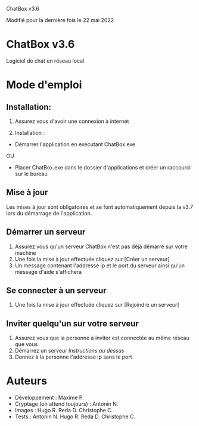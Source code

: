 ChatBox v3.6

Modifié pour la dernière fois le 22 mai 2022





# ChatBox v3.6

Logiciel de chat en réseau local





# Mode d'emploi


## Installation:

1. Assurez vous d'avoir une connexion à internet

2. Installation : 
- Démarrer l'application en executant ChatBox.exe

OU

- Placer ChatBox.exe dans le dossier d'applications et créer un raccourci sur le bureau



## Mise à jour

Les mises à jour sont obligatoires et se font automatiquement depuis la v3.7 lors du démarrage de l'application.



## Démarrer un serveur

1. Assurez vous qu'un serveur ChatBox n'est pas déjà démarré sur votre machine
2. Une fois la mise à jour effectuée cliquez sur [Créer un serveur]
3. Un message contenant l'addresse ip et le port du serveur ainsi qu'un message d'aide s'affichera



## Se connecter à un serveur

1. Une fois la mise à jour effectuée cliquez sur [Rejoindre un serveur]



## Inviter quelqu'un sur votre serveur

1. Assurez vous que la personne à inviter est connectée au même réseau que vous
2. Démarrez un serveur *Instructions au dessus*
3. Donnez à la personne l'addresse ip sans le port 





# Auteurs
- Développement : Maxime P.
- Cryptage (on attend toujours) : Antonin N.
- Images : Hugo R.  Reda D.  Christophe C.
- Tests : Antonin N.  Hugo R.  Reda D.  Christophe C.
